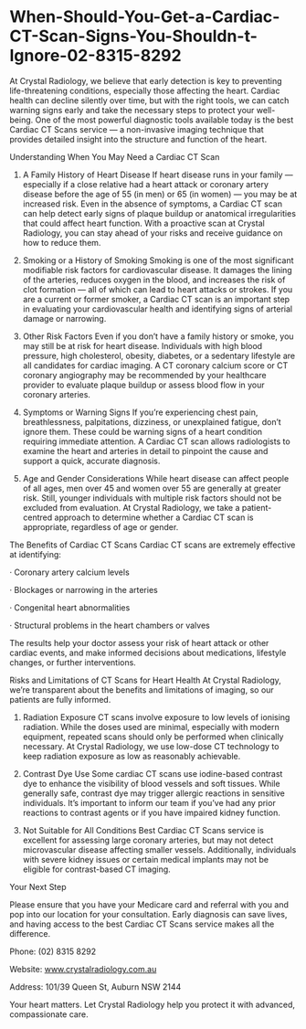 # When-Should-You-Get-a-Cardiac-CT-Scan-Signs-You-Shouldn-t-Ignore-02-8315-8292
At Crystal Radiology, we believe that early detection is key to preventing life-threatening conditions, especially those affecting the heart. Cardiac health can decline silently over time, but with the right tools, we can catch warning signs early and take the necessary steps to protect your well-being. One of the most powerful diagnostic tools available today is the best Cardiac CT Scans service — a non-invasive imaging technique that provides detailed insight into the structure and function of the heart.

Understanding When You May Need a Cardiac CT Scan

1. A Family History of Heart Disease
If heart disease runs in your family — especially if a close relative had a heart attack or coronary artery disease before the age of 55 (in men) or 65 (in women) — you may be at increased risk. Even in the absence of symptoms, a Cardiac CT scan can help detect early signs of plaque buildup or anatomical irregularities that could affect heart function. With a proactive scan at Crystal Radiology, you can stay ahead of your risks and receive guidance on how to reduce them.

2. Smoking or a History of Smoking
Smoking is one of the most significant modifiable risk factors for cardiovascular disease. It damages the lining of the arteries, reduces oxygen in the blood, and increases the risk of clot formation — all of which can lead to heart attacks or strokes. If you are a current or former smoker, a Cardiac CT scan is an important step in evaluating your cardiovascular health and identifying signs of arterial damage or narrowing.

3. Other Risk Factors
Even if you don’t have a family history or smoke, you may still be at risk for heart disease. Individuals with high blood pressure, high cholesterol, obesity, diabetes, or a sedentary lifestyle are all candidates for cardiac imaging. A CT coronary calcium score or CT coronary angiography may be recommended by your healthcare provider to evaluate plaque buildup or assess blood flow in your coronary arteries.

4. Symptoms or Warning Signs
If you’re experiencing chest pain, breathlessness, palpitations, dizziness, or unexplained fatigue, don’t ignore them. These could be warning signs of a heart condition requiring immediate attention. A Cardiac CT scan allows radiologists to examine the heart and arteries in detail to pinpoint the cause and support a quick, accurate diagnosis.

5. Age and Gender Considerations
While heart disease can affect people of all ages, men over 45 and women over 55 are generally at greater risk. Still, younger individuals with multiple risk factors should not be excluded from evaluation. At Crystal Radiology, we take a patient-centred approach to determine whether a Cardiac CT scan is appropriate, regardless of age or gender.

The Benefits of Cardiac CT Scans
Cardiac CT scans are extremely effective at identifying:

·         Coronary artery calcium levels

·         Blockages or narrowing in the arteries

·         Congenital heart abnormalities

·         Structural problems in the heart chambers or valves

The results help your doctor assess your risk of heart attack or other cardiac events, and make informed decisions about medications, lifestyle changes, or further interventions.

Risks and Limitations of CT Scans for Heart Health
At Crystal Radiology, we’re transparent about the benefits and limitations of imaging, so our patients are fully informed.

1. Radiation Exposure
CT scans involve exposure to low levels of ionising radiation. While the doses used are minimal, especially with modern equipment, repeated scans should only be performed when clinically necessary. At Crystal Radiology, we use low-dose CT technology to keep radiation exposure as low as reasonably achievable.

2. Contrast Dye Use
Some cardiac CT scans use iodine-based contrast dye to enhance the visibility of blood vessels and soft tissues. While generally safe, contrast dye may trigger allergic reactions in sensitive individuals. It’s important to inform our team if you’ve had any prior reactions to contrast agents or if you have impaired kidney function.

3. Not Suitable for All Conditions
Best Cardiac CT Scans service is excellent for assessing large coronary arteries, but may not detect microvascular disease affecting smaller vessels. Additionally, individuals with severe kidney issues or certain medical implants may not be eligible for contrast-based CT imaging.

Your Next Step

Please ensure that you have your Medicare card and referral with you and pop into our location for your consultation. Early diagnosis can save lives, and having access to the best Cardiac CT Scans service makes all the difference.

Phone: (02) 8315 8292

Website: www.crystalradiology.com.au

Address: 101/39 Queen St, Auburn NSW 2144

Your heart matters. Let Crystal Radiology help you protect it with advanced, compassionate care.
